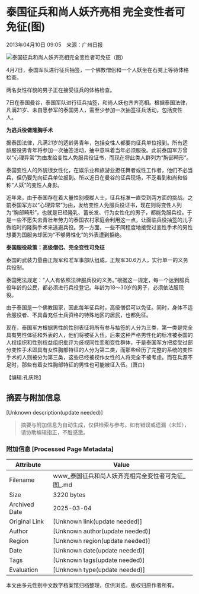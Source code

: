 # 泰国征兵和尚人妖齐亮相 完全变性者可免征(图)

2013年04月10日 09:05　来源：广州日报

![泰国征兵和尚人妖齐亮相完全变性者可免征（图）](http://www.chinanews.com/fileftp/2020/03/2020-03-11/U194P4T47D46410F978DT20200311093349.jpg)

4月7日，泰国军队进行征兵抽签，一个佛教僧侣和一个人妖坐在石凳上等待体格检查。

两名女性样貌的男子正在接受征兵的体格检查。

7日在泰国曼谷，泰国军队进行征兵抽签，和尚人妖也齐齐亮相。根据泰国法律，凡满21岁、未自愿参军的泰国男人，需至少参加一次抽签征兵活动，包括变性人。

**为逃兵役做隆胸手术**

据泰国法律，凡满21岁的适龄男青年，包括变性人都要向征兵单位报到。所有适龄服役男青年将参加一次抽签活动，抽中意味着当年必须服役。此前泰国军方曾以“心理异常”为由发给变性人免服兵役证书，而现在将此类人群列为“胸部畸形”。

泰国变性人的外貌很女性化，在娱乐业和旅游业担任舞者或性工作者，他们不必当兵，但仍要先向征兵单位报到。所以近日在曼谷的征兵现场，不乏看到和尚和俗称“人妖”的变性人身影。

近年来，由于泰国存在着大量性别模糊人士，征兵标准一直受到两方面的挑战。之前泰国军方以“心理异常”为由，发给变性人免服兵役证书，现在则将变性人列为“胸部畸形”，也就是已经隆乳、蓄长发、行为女性化的男子，都能免服兵役。于是一些不愿失去青壮年劳力的泰国农村家庭会利用这一点，让面临兵役抽签的儿子做临时的隆胸手术来逃避兵役。另一方面，一些不同程度地接受过变性手术的男性想要为国服务却因为“不够男性化”的外表遭到拒绝。

**泰国服役政策：高级僧侣、完全变性可免征**

泰国的武装力量由正规军和准军事部队组成，正规军30.6万人，实行单一的义务兵役制。

泰国宪法规定：“人人有依照法律服兵役的义务。”根据这一规定，每一个达到服兵役年龄的公民，都必须进行兵役登记。年龄为18～30岁的男子，必须依法服现役。

由于泰国是一个佛教国家，因此每年征兵时，高级僧侣可以免征。同时，身体不适合服役者、不具备充任士兵资格的特殊地区的居民，也都免征。

现在，泰国军方根据男性的性别表征将所有参与抽签的人分为三类，第一类是完全具有男性体征和外表的人，他们将被征入伍。后来这种严格男性化的标准被泰国的人权组织和性别权益组织批评为歧视同性恋和变性群体，于是泰国军方把接受过部分变性手术即具有女性胸部特征的人分为第二类，而那些经历了完整的系统的变性手术的人则被分为第三类，这些已经被视作女性的人将完全不被考虑。而在兵源不足时，那些有着女性胸部特征的男性也可能被征入伍。(萧白)

【编辑:孔庆玲】
<!-- tcd_original_link https://www.chinanews.com.cn/gj/2013/04-10/4716750.shtml -->


## 摘要与附加信息

<!-- tcd_abstract -->
[Unknown description(update needed)]
<!-- tcd_abstract_end -->

> 摘要与附加信息为自动生成，仅供检索与参考。如有错误或遗漏（未知），请协助编辑指正，不胜感激。

### 附加信息 [Processed Page Metadata]

| Attribute       | Value                                  |
|-----------------|----------------------------------------|
| Filename        | www_泰国征兵和尚人妖齐亮相完全变性者可免征_图_.md                             |
| Size            | 3220 bytes                           |
| Archived Date   | 2025-03-04                             |
| Original Link   | [Unknown link(update needed)]                       |
| Author          | [Unknown author(update needed)]                               |
| Region          | [Unknown region(update needed)]                               |
| Date            | [Unknown date(update needed)]                                 |
| Tags            | [Unknown tags(update needed)]                                 |
| Evaluation            | [Unknown type(update needed)]                                 |
<!-- tcd_table_end -->

本文由多元性别中文数字档案馆归档整理，仅供浏览。版权归原作者所有。

